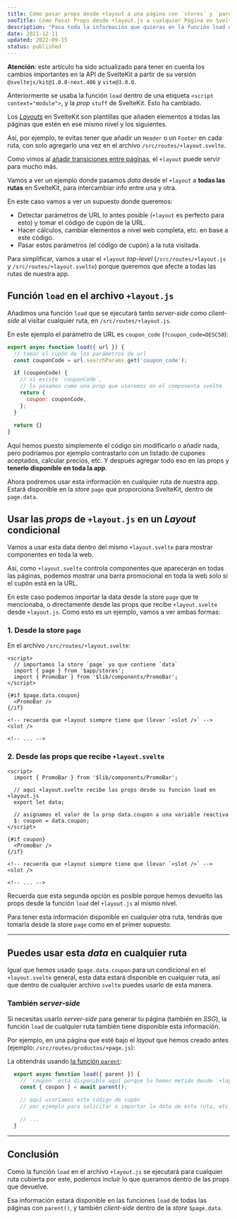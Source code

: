 ```yaml
---
title: Cómo pasar props desde +layout a una página con `stores` y `parent()` en SvelteKit
seoTitle: Cómo Pasar Props desde +layout.js a cualquier Página en SvelteKit
description: "Pasa toda la información que quieras en la función load de +layout al resto de la app y accede tanto server-side como client-side en cualquier ruta"
date: 2021-12-11
updated: 2022-09-15
status: published
---
```


<script>
  import Box from "$lib/components/Box.svelte";
</script>

<Box type="updated">

**Atención**: este artículo ha sido actualizado para tener en cuenta los cambios importantes en la API de SvelteKit a partir de su versión `@sveltejs/kit@1.0.0-next.406` y `vite@3.0.0`.

Anteriormente se usaba la función `load` dentro de una etiqueta `<script context="module">`, y la *prop* `stuff` de SvelteKit. Esto ha cambiado.

</Box>

Los [*Layouts*](https://kit.svelte.dev/docs/routing#layout) en SvelteKit son plantillas que añaden elementos a todas las páginas que estén en ese mismo nivel y los siguientes.

Así, por ejemplo, te evitas tener que añadir un `Header` o un `Footer` en cada ruta, con solo agregarlo una vez en el archivo `/src/routes/+layout.svelte`.

Como vimos al [añadir transiciones entre páginas](/sveltekit/como-anadir-transiciones-entre-paginas-sveltekit/), el `+layout` puede servir para mucho más.

Vamos a ver un ejemplo donde pasamos *data* desde el `+layout` a **todas las rutas** en SvelteKit, para intercambiar info entre una y otra.

En este caso vamos a ver un supuesto donde queremos:

- Detectar parámetros de URL lo antes posible (`+layout` es perfecto para esto) y tomar el código de cupón de la URL.
- Hacer cálculos, cambiar elementos a nivel web completa, etc. en base a este código.
- Pasar estos parámetros (el código de cupón) a la ruta visitada.

Para simplificar, vamos a usar el `+layout` *top-level* (`/src/routes/+layout.js` y `/src/routes/+layout.svelte`) porque queremos que afecte a todas las rutas de nuestra app.

## Función `load` en el archivo `+layout.js`

Añadimos una función `load` que se ejecutará tanto *server-side* como *client-side* al visitar cualquier ruta, en `/src/routes/+layout.js`.

En este ejemplo el parámetro de URL es `coupon_code` (`?coupon_code=DESC50`):

```js
export async function load({ url }) {
  // tomar el cupón de los parámetros de url
  const couponCode = url.searchParams.get('coupon_code');

  if (couponCode) {
    // si existe `couponCode`,
    // lo pasamos como una prop que usaremos en el componente svelte
    return {
      coupon: couponCode,
    };
  }
  
  return {}
}
```

Aquí hemos puesto simplemente el código sin modificarlo o añadir nada, pero podríamos por ejemplo contrastarlo con un listado de cupones aceptados, calcular precios, etc. Y después agregar todo eso en las props y **tenerlo disponible en toda la app**.

Ahora podremos usar esta información en cualquier ruta de nuestra app. Estará disponible en la *store* `page` que proporciona SvelteKit, dentro de `page.data`.

## Usar las *props* de `+layout.js` en un *Layout* condicional

Vamos a usar esta data dentro del mismo `+layout.svelte` para mostrar componentes en toda la web.

Así, como `+layout.svelte` controla componentes que aparecerán en todas las páginas, podemos mostrar una barra promocional en toda la web solo si el cupón está en la URL.

En este caso podemos importar la data desde la store `page` que te mencionaba, o directamente desde las props que recibe `+layout.svelte` desde `+layout.js`. Como esto es un ejemplo, vamos a ver ambas formas:

### 1. Desde la store `page`

En el archivo `/src/routes/+layout.svelte`:

```svelte
<script>
  // importamos la store `page` ya que contiene `data`
  import { page } from '$app/stores';
  import { PromoBar } from '$lib/components/PromoBar';
</script>

{#if $page.data.coupon}
  <PromoBar />
{/if}

<!-- recuerda que +layout siempre tiene que llevar `<slot />` -->
<slot />

<!-- ... -->
```

### 2. Desde las props que recibe `+layout.svelte`

```svelte
<script>
  import { PromoBar } from '$lib/components/PromoBar';

  // aquí +layout.svelte recibe las props desde su función load en +layout.js
  export let data;

  // asignamos el valor de la prop data.coupon a una variable reactiva
  $: coupon = data.coupon;
</script>

{#if coupon}
  <PromoBar />
{/if}

<!-- recuerda que +layout siempre tiene que llevar `<slot />` -->
<slot />

<!-- ... -->
```

Recuerda que esta segunda opción es posible porque hemos devuelto las props desde la función `load` del `+layout.js` al mismo nivel.

Para tener esta información disponible en cualquier otra ruta, tendrás que tomarla desde la store `page` como en el primer supuesto.

---

## Puedes usar esta *data* en cualquier ruta

Igual que hemos usado `$page.data.coupon` para un condicional en el `+layout.svelte` general, esta data estará disponible en cualquier ruta, así que dentro de cualquier archivo `svelte` puedes usarlo de esta manera.

### También *server-side*

Si necesitas usarlo *server-side* para generar tu página (también en *SSG*), la función `load` de cualquier ruta también tiene disponible esta información.

Por ejemplo, en una página que esté bajo el *layout* que hemos creado antes (ejemplo: `/src/routes/productos/+page.js`):

La obtendrás usando [la función `parent`](https://kit.svelte.dev/docs/load#input-methods-parent):

```js
  export async function load({ parent }) {
    // `coupon` está disponible aquí porque lo hemos metido desde `+layout.js` inicialmente
    const { coupon } = await parent();

    // aquí usaríamos este código de cupón
    // por ejemplo para solicitar o importar la data de esta ruta, etc.

    // ...    
  }
```

---

## Conclusión

Como la función `load` en el archivo `+layout.js` se ejecutará para cualquier ruta cubierta por este, podemos incluir lo que queramos dentro de las props que devuelve.

Esa información estará disponible en las funciones `load` de todas las páginas con `parent()`, y también *client-side* dentro de la *store* `$page.data`.
